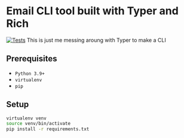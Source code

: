 # Email CLI tool built with Typer and Rich
[![Tests](https://github.com/harrysharma1/email-cli/actions/workflows/work.yml/badge.svg)](https://github.com/harrysharma1/email-cli/actions/workflows/work.yml)
This is just me messing aroung with Typer to make a CLI

## Prerequisites

- `Python 3.9+`
- `virtualenv`
- `pip`

## Setup

```bash
virtualenv venv
source venv/bin/activate
pip install -r requirements.txt
```
